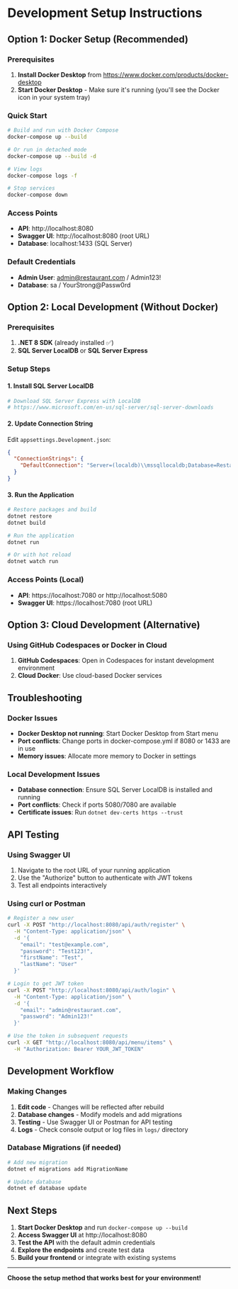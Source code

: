 # Development Setup Instructions

## Option 1: Docker Setup (Recommended)

### Prerequisites
1. **Install Docker Desktop** from https://www.docker.com/products/docker-desktop
2. **Start Docker Desktop** - Make sure it's running (you'll see the Docker icon in your system tray)

### Quick Start
```bash
# Build and run with Docker Compose
docker-compose up --build

# Or run in detached mode
docker-compose up --build -d

# View logs
docker-compose logs -f

# Stop services
docker-compose down
```

### Access Points
- **API**: http://localhost:8080
- **Swagger UI**: http://localhost:8080 (root URL)
- **Database**: localhost:1433 (SQL Server)

### Default Credentials
- **Admin User**: admin@restaurant.com / Admin123!
- **Database**: sa / YourStrong@Passw0rd

## Option 2: Local Development (Without Docker)

### Prerequisites
1. **.NET 8 SDK** (already installed ✅)
2. **SQL Server LocalDB** or **SQL Server Express**

### Setup Steps

#### 1. Install SQL Server LocalDB
```bash
# Download SQL Server Express with LocalDB
# https://www.microsoft.com/en-us/sql-server/sql-server-downloads
```

#### 2. Update Connection String
Edit `appsettings.Development.json`:
```json
{
  "ConnectionStrings": {
    "DefaultConnection": "Server=(localdb)\\mssqllocaldb;Database=RestaurantMenuDB_Dev;Trusted_Connection=true;MultipleActiveResultSets=true"
  }
}
```

#### 3. Run the Application
```bash
# Restore packages and build
dotnet restore
dotnet build

# Run the application
dotnet run

# Or with hot reload
dotnet watch run
```

### Access Points (Local)
- **API**: https://localhost:7080 or http://localhost:5080
- **Swagger UI**: https://localhost:7080 (root URL)

## Option 3: Cloud Development (Alternative)

### Using GitHub Codespaces or Docker in Cloud
1. **GitHub Codespaces**: Open in Codespaces for instant development environment
2. **Cloud Docker**: Use cloud-based Docker services

## Troubleshooting

### Docker Issues
- **Docker Desktop not running**: Start Docker Desktop from Start menu
- **Port conflicts**: Change ports in docker-compose.yml if 8080 or 1433 are in use
- **Memory issues**: Allocate more memory to Docker in settings

### Local Development Issues
- **Database connection**: Ensure SQL Server LocalDB is installed and running
- **Port conflicts**: Check if ports 5080/7080 are available
- **Certificate issues**: Run `dotnet dev-certs https --trust`

## API Testing

### Using Swagger UI
1. Navigate to the root URL of your running application
2. Use the "Authorize" button to authenticate with JWT tokens
3. Test all endpoints interactively

### Using curl or Postman
```bash
# Register a new user
curl -X POST "http://localhost:8080/api/auth/register" \
  -H "Content-Type: application/json" \
  -d '{
    "email": "test@example.com",
    "password": "Test123!",
    "firstName": "Test",
    "lastName": "User"
  }'

# Login to get JWT token
curl -X POST "http://localhost:8080/api/auth/login" \
  -H "Content-Type: application/json" \
  -d '{
    "email": "admin@restaurant.com",
    "password": "Admin123!"
  }'

# Use the token in subsequent requests
curl -X GET "http://localhost:8080/api/menu/items" \
  -H "Authorization: Bearer YOUR_JWT_TOKEN"
```

## Development Workflow

### Making Changes
1. **Edit code** - Changes will be reflected after rebuild
2. **Database changes** - Modify models and add migrations
3. **Testing** - Use Swagger UI or Postman for API testing
4. **Logs** - Check console output or log files in `logs/` directory

### Database Migrations (if needed)
```bash
# Add new migration
dotnet ef migrations add MigrationName

# Update database
dotnet ef database update
```

## Next Steps

1. **Start Docker Desktop** and run `docker-compose up --build`
2. **Access Swagger UI** at http://localhost:8080
3. **Test the API** with the default admin credentials
4. **Explore the endpoints** and create test data
5. **Build your frontend** or integrate with existing systems

---

**Choose the setup method that works best for your environment!**
